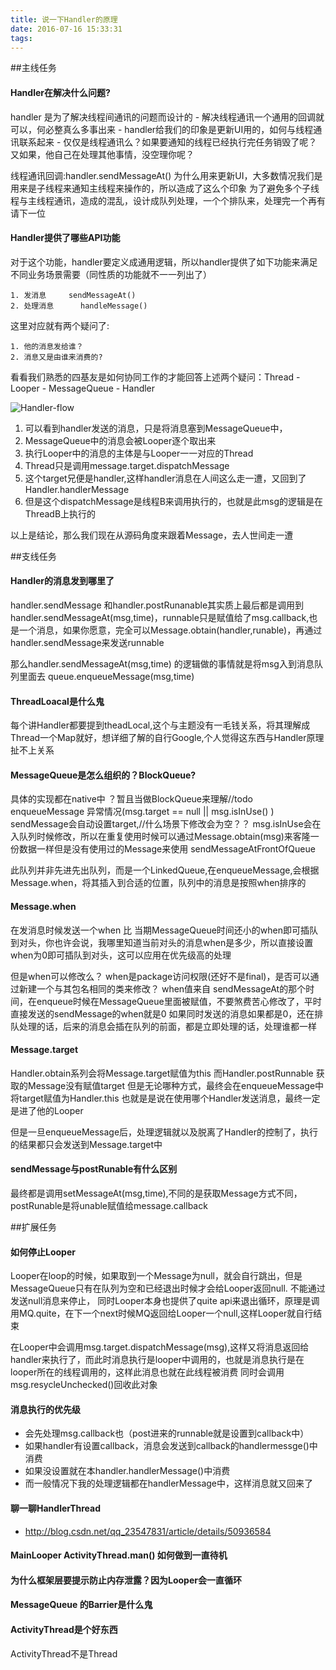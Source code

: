 ```yaml
---
title: 说一下Handler的原理
date: 2016-07-16 15:33:31
tags:
---
```


##主线任务  

#### Handler在解决什么问题?
handler 是为了解决线程间通讯的问题而设计的
	- 解决线程通讯一个通用的回调就可以，何必整真么多事出来
	- handler给我们的印象是更新UI用的，如何与线程通讯联系起来
	- 仅仅是线程通讯么？如果要通知的线程已经执行完任务销毁了呢？又如果，他自己在处理其他事情，没空理你呢？


线程通讯回调:handler.sendMessageAt()
为什么用来更新UI，大多数情况我们是用来是子线程来通知主线程来操作的，所以造成了这么个印象
为了避免多个子线程与主线程通讯，造成的混乱，设计成队列处理，一个个排队来，处理完一个再有请下一位


#### Handler提供了哪些API功能
对于这个功能，handler要定义成通用逻辑，所以handler提供了如下功能来满足不同业务场景需要（同性质的功能就不一一列出了）


    1. 发消息 	   sendMessageAt()
    2. 处理消息 	 handleMessage()

这里对应就有两个疑问了:  

	1. 他的消息发给谁？  
	2. 消息又是由谁来消费的?

看看我们熟悉的四基友是如何协同工作的才能回答上述两个疑问：Thread - Looper - MessageQueue - Handler  

![Handler-flow](http://oaumghlfk.bkt.clouddn.com/handler.png)


1. 可以看到handler发送的消息，只是将消息塞到MessageQueue中，
2. MessageQueue中的消息会被Looper逐个取出来
3. 执行Looper中的消息的主体是与Looper一一对应的Thread
4. Thread只是调用message.target.dispatchMessage
5. 这个target兄便是handler,这样handler消息在人间这么走一遭，又回到了Handler.handlerMessage
6. 但是这个dispatchMessage是线程B来调用执行的，也就是此msg的逻辑是在ThreadB上执行的

以上是结论，那么我们现在从源码角度来跟着Message，去人世间走一遭




##支线任务
#### Handler的消息发到哪里了
handler.sendMessage 和handler.postRunanable其实质上最后都是调用到handler.sendMessageAt(msg,time)，runnable只是赋值给了msg.callback,也是一个消息，如果你愿意，完全可以Message.obtain(handler,runable)，再通过handler.sendMessage来发送runnable

那么handler.sendMessageAt(msg,time) 的逻辑做的事情就是将msg入到消息队列里面去
queue.enqueueMessage(msg,time)

#### ThreadLoacal是什么鬼
每个讲Handler都要提到theadLocal,这个与主题没有一毛钱关系，将其理解成Thread一个Map就好，想详细了解的自行Google,个人觉得这东西与Handler原理扯不上关系

#### MessageQueue是怎么组织的？BlockQueue?
具体的实现都在native中 ？暂且当做BlockQueue来理解//todo
enqueueMessage
异常情况(msg.target == null  || msg.isInUse() )
sendMessage会自动设置target,//什么场景下修改会为空？？
msg.isInUse会在入队列时候修改，所以在重复使用时候可以通过Message.obtain(msg)来客隆一份数据一样但是没有使用过的Message来使用
sendMessageAtFrontOfQueue

此队列并非先进先出队列，而是一个LinkedQueue,在enqueueMessage,会根据Message.when，将其插入到合适的位置，队列中的消息是按照when排序的


#### Message.when
在发消息时候发送一个when 比 当期MessageQueue时间还小的when即可插队到对头，你也许会说，我哪里知道当前对头的消息when是多少，所以直接设置when为0即可插队到对头，这可以应用在优先级高的处理

但是when可以修改么？
when是package访问权限(还好不是final)，是否可以通过新建一个与其包名相同的类来修改？
when值来自 sendMessageAt的那个时间，在enqueue时候在MessageQueue里面被赋值，不要煞费苦心修改了，平时直接发送的sendMessage的when就是0
如果同时发送的消息如果都是0，还在排队处理的话，后来的消息会插在队列的前面，都是立即处理的话，处理谁都一样


#### Message.target
Handler.obtain系列会将Message.target赋值为this
而Handler.postRunnable 获取的Message没有赋值target
但是无论哪种方式，最终会在enqueueMessage中将target赋值为Handler.this
也就是是说在使用哪个Handler发送消息，最终一定是进了他的Looper

但是一旦enqueueMessage后，处理逻辑就以及脱离了Handler的控制了，执行的结果都只会发送到Message.target中


#### sendMessage与postRunable有什么区别
最终都是调用setMessageAt(msg,time),不同的是获取Message方式不同，postRunable是将unable赋值给message.callback




##扩展任务
#### 如何停止Looper
Looper在loop的时候，如果取到一个Message为null，就会自行跳出，但是MessageQueue只有在队列为空和已经退出时候才会给Looper返回null. 不能通过发送null消息来停止，
同时Looper本身也提供了quite api来退出循环，原理是调用MQ.quite，在下一个next时候MQ返回给Looper一个null,这样Looper就自行结束

在Looper中会调用msg.target.dispatchMessage(msg),这样又将消息返回给handler来执行了，而此时消息执行是looper中调用的，也就是消息执行是在looper所在的线程调用的，这样此消息也就在此线程被消费
同时会调用msg.resycleUnchecked()回收此对象

#### 消息执行的优先级
- 会先处理msg.callback也（post进来的runnable就是设置到callback中）
- 如果handler有设置callback，消息会发送到callback的handlermessge()中消费
- 如果没设置就在本handler.handlerMessage()中消费
- 而一般情况下我的处理逻辑都在handlerMessage中，这样消息就又回来了
#### 聊一聊HandlerThread
- http://blog.csdn.net/qq_23547831/article/details/50936584

#### MainLooper ActivityThread.man() 如何做到一直待机


#### 为什么框架层要提示防止内存泄露？因为Looper会一直循环

#### MessageQueue 的Barrier是什么鬼

#### ActivityThread是个好东西
ActivityThread不是Thread
